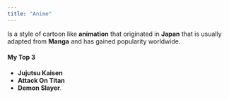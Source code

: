 ```yaml
---
title: "Anime"
---
```


Is a style of cartoon like **animation** that originated in **Japan** that is usually adapted from **Manga** and has gained popularity worldwide.

#### My Top 3

- **Jujutsu Kaisen** 
- **Attack On Titan**
- **Demon Slayer**.